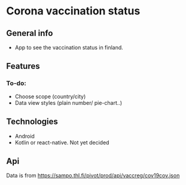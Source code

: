 # Corona vaccination status



## General info
* App to see the vaccination status in finland.
	
## Features
### To-do:
 * Choose scope (country/city)
 * Data view styles (plain number/ pie-chart..)

  
## Technologies
* Android
* Kotlin or react-native. Not yet decided

## Api
Data is from https://sampo.thl.fi/pivot/prod/api/vaccreg/cov19cov.json
